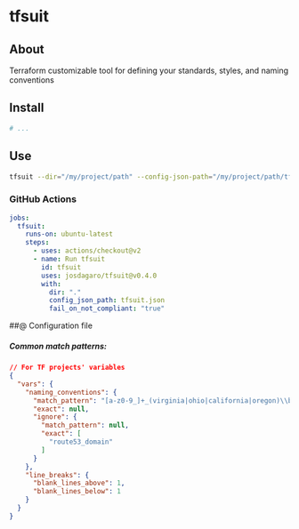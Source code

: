# tfsuit

## About
Terraform customizable tool for defining your standards, styles, and naming conventions

## Install
```sh
# ...
```

## Use
```sh
tfsuit --dir="/my/project/path" --config-json-path="/my/project/path/tfsuit.json"
```

### GitHub Actions
```yml
jobs:
  tfsuit:
    runs-on: ubuntu-latest
    steps:
      - uses: actions/checkout@v2
      - name: Run tfsuit
        id: tfsuit
        uses: josdagaro/tfsuit@v0.4.0
        with:
          dir: "."
          config_json_path: tfsuit.json
          fail_on_not_compliant: "true"
```

##@ Configuration file
##### Common match patterns:
```json
// For TF projects' variables
{
  "vars": {
    "naming_conventions": {
      "match_pattern": "[a-z0-9_]+_(virginia|ohio|california|oregon)\\b",
      "exact": null,
      "ignore": {
        "match_pattern": null,
        "exact": [
          "route53_domain"
        ]
      }
    },
    "line_breaks": {
      "blank_lines_above": 1,
      "blank_lines_below": 1
    }
  }
}
```
